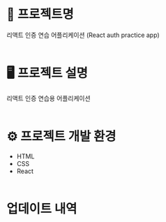 # 📝 프로젝트명
리액트 인증 연습 어플리케이션 (React auth practice app)
<br><br>

# 🖥️ 프로젝트 설명
리액트 인증 연습용 어플리케이션
<br><br>

# ⚙️ 프로젝트 개발 환경
* HTML
* CSS
* React
<br><br>

# 업데이트 내역
